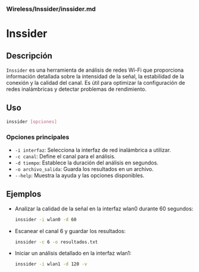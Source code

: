 ### **Wireless/Inssider/inssider.md**

# Inssider

## Descripción

`Inssider` es una herramienta de análisis de redes Wi-Fi que proporciona información detallada sobre la intensidad de la señal, la estabilidad de la conexión y la calidad del canal. Es útil para optimizar la configuración de redes inalámbricas y detectar problemas de rendimiento.

## Uso

```bash
inssider [opciones]
```

### Opciones principales

- `-i interfaz`: Selecciona la interfaz de red inalámbrica a utilizar.
- `-c canal`: Define el canal para el análisis.
- `-d tiempo`: Establece la duración del análisis en segundos.
- `-o archivo_salida`: Guarda los resultados en un archivo.
- `--help`: Muestra la ayuda y las opciones disponibles.

## Ejemplos

- Analizar la calidad de la señal en la interfaz wlan0 durante 60 segundos:

  ```bash
  inssider -i wlan0 -d 60
  ```

- Escanear el canal 6 y guardar los resultados:

  ```bash
  inssider -c 6 -o resultados.txt
  ```

- Iniciar un análisis detallado en la interfaz wlan1:

  ```bash
  inssider -i wlan1 -d 120 -v
  ```
